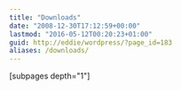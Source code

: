 ```yaml
---
title: "Downloads"
date: "2008-12-30T17:12:59+00:00"
lastmod: "2016-05-12T00:20:23+01:00"
guid: http://eddie/wordpress/?page_id=183
aliases: /downloads/
---
```


\[subpages depth="1"\]

